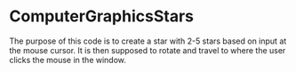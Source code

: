 # ComputerGraphicsStars
The purpose of this code is to create a star with 2-5 stars based on input at the mouse cursor. It is then supposed to rotate and travel to where the user clicks the mouse in the window.
